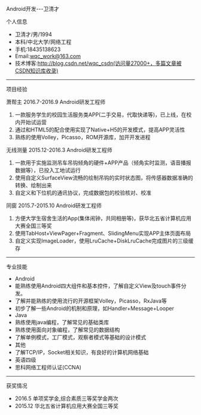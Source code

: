 Android开发---卫清才

个人信息

- 卫清才/男/1994
- 本科/中北大学/网络工程
- 手机:18435138623
- Email:wqc_work@163.com
- 技术博客:http://blog.csdn.net/wqc_csdn(访问量27000+，多篇文章被CSDN知识库收录)

---

项目经验

萧帮主 2016.7-2016.9 Android研发工程师

1. 一款服务学生的校园生活服务类APP(二手交易，代取快递等)，已上线，在校内开始试运营
2. 通过和HTML5的配合使用实现了Native+H5的开发模式，提高APP灵活性
3. 熟练的使用Volley，Picasso，ROM开源库，加开开发进程

无线测量 2015.12-2016.3 Android研发工程师

1. 一款用于实施监测吊车吊钩倾角的硬件+APP产品（倾角实时监测，语音播报数据等），已投入工地试运行
2. 使用自定义SurfaceView流畅的绘制吊钩的实时状态图，将传感器数据准确的转换、绘制出来
3. 自定义和下位机的通讯协议，完成数据包的校验核对、校准

同窗 2015.7-2015.10 Android研发工程师

1. 方便大学生宿舍生活的App(集体闹钟，共同相册等)，获华北五省计算机应用大赛全国三等奖
2. 使用TabHost+ViewPager+Fragment、SlidingMenu实现APP主体页面布局
3. 自定义实现ImageLoader，使用LruCache+DiskLruCache完成图片的三级缓存

---

专业技能

- Android
 - 能熟练使用Android四大组件和基本控件，了解自定义View及touch事件分发。
 - 了解并能熟练的使用流行的开源框架Volley，Picasso，RxJava等
 - 初步了解一些Android的机制和原理，如Handler+Message+Looper
- Java
 - 熟练使用java编程，了解常见的基础类库
 - 熟练使用面向对象编程，了解常见的数据结构
 - 了解单例模式，工厂模式，观察者模式等基础的设计模式
- 其他
 - 了解TCP/IP，Socket相关知识，有良好的计算机网络基础
 - 英语四级
 - 思科网络工程师认证(CCNA)

---

获奖情况

- 2016.5 单项奖学金,综合素质三等奖学金两次
- 2015.12 华北五省计算机应用大赛全国三等奖

